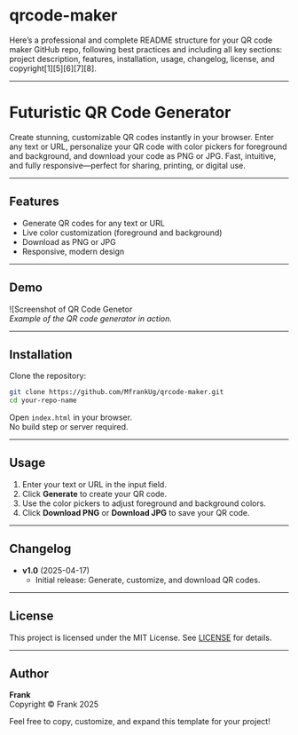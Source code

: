 ﻿# qrcode-maker 
Here’s a professional and complete README structure for your QR code maker GitHub repo, following best practices and including all key sections: project description, features, installation, usage, changelog, license, and copyright[1][5][6][7][8].

---

# Futuristic QR Code Generator

Create stunning, customizable QR codes instantly in your browser. Enter any text or URL, personalize your QR code with color pickers for foreground and background, and download your code as PNG or JPG. Fast, intuitive, and fully responsive—perfect for sharing, printing, or digital use.

---

## Features

- Generate QR codes for any text or URL
- Live color customization (foreground and background)
- Download as PNG or JPG
- Responsive, modern design

---

## Demo

![Screenshot of QR Code Genetor  
*Example of the QR code generator in action.*

---

## Installation

Clone the repository:

```sh
git clone https://github.com/MfrankUg/qrcode-maker.git
cd your-repo-name
```

Open `index.html` in your browser.  
No build step or server required.

---

## Usage

1. Enter your text or URL in the input field.
2. Click **Generate** to create your QR code.
3. Use the color pickers to adjust foreground and background colors.
4. Click **Download PNG** or **Download JPG** to save your QR code.

---

## Changelog

- **v1.0** (2025-04-17)
  - Initial release: Generate, customize, and download QR codes.

---

## License

This project is licensed under the MIT License. See [LICENSE](LICENSE) for details.

---

## Author

**Frank**  
Copyright © Frank 2025

Feel free to copy, customize, and expand this template for your project!

